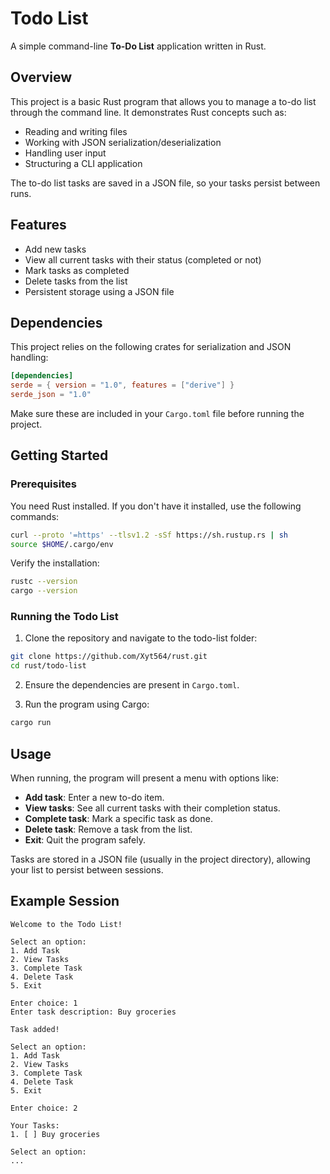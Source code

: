 # Todo List

A simple command-line **To-Do List** application written in Rust.

## Overview

This project is a basic Rust program that allows you to manage a to-do list through the command line. It demonstrates Rust concepts such as:

* Reading and writing files
* Working with JSON serialization/deserialization
* Handling user input
* Structuring a CLI application

The to-do list tasks are saved in a JSON file, so your tasks persist between runs.

## Features

* Add new tasks
* View all current tasks with their status (completed or not)
* Mark tasks as completed
* Delete tasks from the list
* Persistent storage using a JSON file

## Dependencies

This project relies on the following crates for serialization and JSON handling:

```toml
[dependencies]
serde = { version = "1.0", features = ["derive"] }
serde_json = "1.0"
```

Make sure these are included in your `Cargo.toml` file before running the project.

## Getting Started

### Prerequisites

You need Rust installed. If you don't have it installed, use the following commands:

```bash
curl --proto '=https' --tlsv1.2 -sSf https://sh.rustup.rs | sh
source $HOME/.cargo/env
```

Verify the installation:

```bash
rustc --version
cargo --version
```

### Running the Todo List

1. Clone the repository and navigate to the todo-list folder:

```bash
git clone https://github.com/Xyt564/rust.git
cd rust/todo-list
```

2. Ensure the dependencies are present in `Cargo.toml`.

3. Run the program using Cargo:

```bash
cargo run
```

## Usage

When running, the program will present a menu with options like:

* **Add task**: Enter a new to-do item.
* **View tasks**: See all current tasks with their completion status.
* **Complete task**: Mark a specific task as done.
* **Delete task**: Remove a task from the list.
* **Exit**: Quit the program safely.

Tasks are stored in a JSON file (usually in the project directory), allowing your list to persist between sessions.

## Example Session

```plaintext
Welcome to the Todo List!

Select an option:
1. Add Task
2. View Tasks
3. Complete Task
4. Delete Task
5. Exit

Enter choice: 1
Enter task description: Buy groceries

Task added!

Select an option:
1. Add Task
2. View Tasks
3. Complete Task
4. Delete Task
5. Exit

Enter choice: 2

Your Tasks:
1. [ ] Buy groceries

Select an option:
...
```
